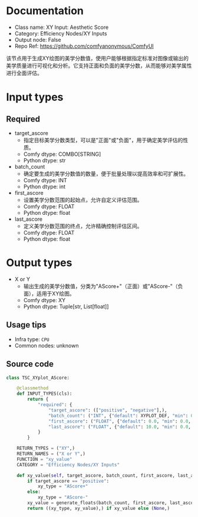 
# Documentation
- Class name: XY Input: Aesthetic Score
- Category: Efficiency Nodes/XY Inputs
- Output node: False
- Repo Ref: https://github.com/comfyanonymous/ComfyUI

该节点用于生成XY绘图的美学分数值，使用户能够根据指定标准对图像或输出的美学质量进行可视化和分析。它支持正面和负面的美学分数，从而能够对美学属性进行全面评估。

# Input types
## Required
- target_ascore
    - 指定目标美学分数类型，可以是"正面"或"负面"，用于确定美学评估的性质。
    - Comfy dtype: COMBO[STRING]
    - Python dtype: str
- batch_count
    - 确定要生成的美学分数值的数量，便于批量处理以提高效率和可扩展性。
    - Comfy dtype: INT
    - Python dtype: int
- first_ascore
    - 设置美学分数范围的起始点，允许自定义评估范围。
    - Comfy dtype: FLOAT
    - Python dtype: float
- last_ascore
    - 定义美学分数范围的终点，允许精确控制评估区间。
    - Comfy dtype: FLOAT
    - Python dtype: float

# Output types
- X or Y
    - 输出生成的美学分数值，分类为"AScore+"（正面）或"AScore-"（负面），适用于XY绘图。
    - Comfy dtype: XY
    - Python dtype: Tuple[str, List[float]]


## Usage tips
- Infra type: `CPU`
- Common nodes: unknown


## Source code
```python
class TSC_XYplot_AScore:

    @classmethod
    def INPUT_TYPES(cls):
        return {
            "required": {
                "target_ascore": (["positive", "negative"],),
                "batch_count": ("INT", {"default": XYPLOT_DEF, "min": 0, "max": XYPLOT_LIM}),
                "first_ascore": ("FLOAT", {"default": 0.0, "min": 0.0, "max": 1000.0, "step": 0.01}),
                "last_ascore": ("FLOAT", {"default": 10.0, "min": 0.0, "max": 1000.0, "step": 0.01}),
            }
        }

    RETURN_TYPES = ("XY",)
    RETURN_NAMES = ("X or Y",)
    FUNCTION = "xy_value"
    CATEGORY = "Efficiency Nodes/XY Inputs"

    def xy_value(self, target_ascore, batch_count, first_ascore, last_ascore):
        if target_ascore == "positive":
            xy_type = "AScore+"
        else:
            xy_type = "AScore-"
        xy_value = generate_floats(batch_count, first_ascore, last_ascore)
        return ((xy_type, xy_value),) if xy_value else (None,)

```
